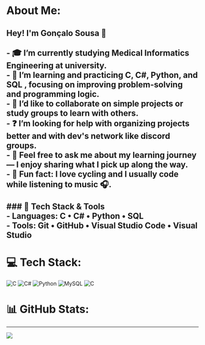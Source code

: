 #  About Me:
## Hey! I'm Gonçalo Sousa 👋<br><br>- 🎓 I’m currently studying **Medical Informatics Engineering** at university.<br>- 🌱 I’m learning and practicing **C, C#, Python, and SQL** , focusing on improving problem-solving and programming logic.<br>- 🤝 I’d like to collaborate on simple projects or study groups to learn with others.<br>- ❓ I’m looking for help with organizing projects better and with dev's network like discord groups.<br>- 💬 Feel free to ask me about my learning journey — I enjoy sharing what I pick up along the way.<br>- 🚴 **Fun fact:** I love cycling and I usually code while listening to music 🎧.<br><br>### 🚀 Tech Stack & Tools<br>- **Languages:** C • C# • Python • SQL<br>- **Tools:** Git • GitHub • Visual Studio Code • Visual Studio<br>


# 💻 Tech Stack:
![C](https://img.shields.io/badge/c-%2300599C.svg?style=for-the-badge&logo=c&logoColor=white) ![C#](https://img.shields.io/badge/c%23-%23239120.svg?style=for-the-badge&logo=csharp&logoColor=white) ![Python](https://img.shields.io/badge/python-3670A0?style=for-the-badge&logo=python&logoColor=ffdd54) ![MySQL](https://img.shields.io/badge/mysql-4479A1.svg?style=for-the-badge&logo=mysql&logoColor=white) ![C](https://img.shields.io/badge/c-%2300599C.svg?style=for-the-badge&logo=c&logoColor=white) 
# 📊 GitHub Stats:

---
[![](https://visitcount.itsvg.in/api?id=Gmsousa28&icon=0&color=0)](https://visitcount.itsvg.in)

<!-- Proudly created with GPRM ( https://gprm.itsvg.in ) -->
